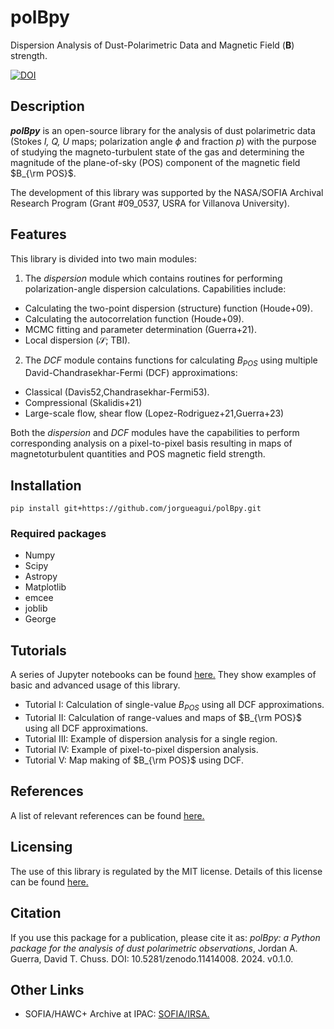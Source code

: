# polBpy
Dispersion Analysis of Dust-Polarimetric Data and Magnetic Field (**B**) strength.

[![DOI](https://zenodo.org/badge/DOI/10.5281/zenodo.11414008.svg)](https://doi.org/10.5281/zenodo.11414008)

## Description
***polBpy*** is an open-source library for the analysis of dust polarimetric data (Stokes *I, Q, U* maps; polarization angle $\phi$ and fraction *p*) with the purpose of studying the magneto-turbulent state of the gas and determining the magnitude of the plane-of-sky (POS) component of the magnetic field $B_{\rm POS}$.

The development of this library was supported by the NASA/SOFIA Archival Research Program (Grant #09_0537, USRA for Villanova University).

## Features

This library is divided into two main modules:

1. The *dispersion* module which contains routines for performing polarization-angle dispersion calculations. Capabilities include:
  - Calculating the two-point dispersion (structure) function (Houde+09).
  - Calculating the autocorrelation function (Houde+09).
  - MCMC fitting and parameter determination (Guerra+21).
  - Local dispersion ($\mathcal{S}$; TBI).
2. The *DCF* module contains functions for calculating $B_{POS}$ using multiple David-Chandrasekhar-Fermi (DCF) approximations:
 - Classical (Davis52,Chandrasekhar-Fermi53).
 - Compressional (Skalidis+21)
 - Large-scale flow, shear flow (Lopez-Rodriguez+21,Guerra+23) 

Both the *dispersion* and *DCF* modules have the capabilities to perform corresponding analysis on a pixel-to-pixel basis resulting in maps of magnetoturbulent quantities and POS magnetic field strength.

## Installation

```
pip install git+https://github.com/jorgueagui/polBpy.git
```

### Required packages
- Numpy
- Scipy
- Astropy
- Matplotlib
- emcee
- joblib
- George

## Tutorials
A series of Jupyter notebooks can be found [here.](https://github.com/jorgueagui/polBpy/tree/main/tutorials) They show examples of basic and advanced usage of this library.
- Tutorial I: Calculation of single-value $B_{POS}$ using all DCF approximations.
- Tutorial II: Calculation of range-values and maps of $B_{\rm POS}$ using all DCF approximations.
- Tutorial III: Example of dispersion analysis for a single region.
- Tutorial IV: Example of pixel-to-pixel dispersion analysis.
- Tutorial V: Map making of $B_{\rm POS}$ using DCF.

## References

A list of relevant references can be found [here.](https://github.com/jorgueagui/polBpy/blob/main/refs.md)

## Licensing

The use of this library is regulated by the MIT license. Details of this license can be found [here.](https://github.com/jorgueagui/polBpy/blob/main/License.md)

## Citation

If you use this package for a publication, please cite it as: *polBpy: a Python package for the analysis of dust polarimetric observations*, Jordan A. Guerra, David T. Chuss. DOI: 10.5281/zenodo.11414008. 2024. v0.1.0.

## Other Links

- SOFIA/HAWC+ Archive at IPAC: [SOFIA/IRSA.](https://irsa.ipac.caltech.edu/applications/sofia/?__action=layout.showDropDown&)

